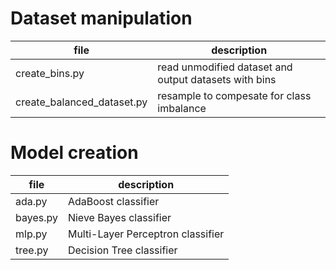 # Dataset manipulation

| file | description |
|-|-|
| create_bins.py | read unmodified dataset and output datasets with bins |
| create_balanced_dataset.py | resample to compesate for class imbalance |

# Model creation

| file | description |
|-|-|
| ada.py | AdaBoost classifier |
| bayes.py | Nieve Bayes classifier |
| mlp.py | Multi-Layer Perceptron classifier |
| tree.py | Decision Tree classifier |

